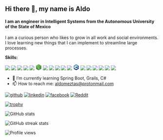 ## Hi there 👋, my name is Aldo
#### I am an engineer in Intelligent Systems from the Autonomous University of the State of Mexico
I am a curious person who likes to grow in all work and social environments. I love learning new things that I can implement to streamline large processes.

**Skills:**  

<code><img height="20" src="https://cdn.worldvectorlogo.com/logos/html-1.svg"></code>
<code><img height="20" src="https://cdn.worldvectorlogo.com/logos/css-3.svg"></code>
<code><img height="20" src="https://cdn.worldvectorlogo.com/logos/sass-1.svg"></code>
<code><img height="20" src="https://cdn.worldvectorlogo.com/logos/tailwind-css-2.svg"></code>
<code><img height="20" src="https://cdn.worldvectorlogo.com/logos/logo-javascript.svg"></code>
<code><img height="20" src="https://raw.githubusercontent.com/github/explore/80688e429a7d4ef2fca1e82350fe8e3517d3494d/topics/nodejs/nodejs.png"></code>
<code><img height="20" src="https://cdn.worldvectorlogo.com/logos/vue-9.svg"></code>
<code><img height="20" src="https://cdn.worldvectorlogo.com/logos/python-5.svg"></code>
<code><img height="20" src="https://cdn.worldvectorlogo.com/logos/django.svg"></code>
<code><img height="20" src="https://cdn.worldvectorlogo.com/logos/java.svg"></code>
<code><img height="20" src="https://cdn.worldvectorlogo.com/logos/php-1.svg"></code>
<code><img height="20" src="https://raw.githubusercontent.com/github/explore/80688e429a7d4ef2fca1e82350fe8e3517d3494d/topics/cpp/cpp.png"></code>
<code><img height="20" src="https://cdn.worldvectorlogo.com/logos/dart.svg"></code>
<code><img height="20" src="https://cdn.worldvectorlogo.com/logos/flutter.svg"></code>
<code><img height="20" src="https://cdn.worldvectorlogo.com/logos/postgresql.svg"></code>
<code><img height="20" src="https://cdn.worldvectorlogo.com/logos/mariadb.svg"></code>
<code><img height="20" src="https://cdn.worldvectorlogo.com/logos/github-icon-1.svg"></code>
<code><img height="20" src="https://cdn.worldvectorlogo.com/logos/git-icon.svg"></code>

- 🌱 I’m currently learning Spring Boot, Grails, C# 
- 📫 How to reach me: aldomeztas@protonmail.com 

[<img src='https://cdn.jsdelivr.net/npm/simple-icons@3.0.1/icons/github.svg' alt='github' height='40'>](https://github.com/Aldo-Meztas)  [<img src='https://cdn.jsdelivr.net/npm/simple-icons@3.0.1/icons/linkedin.svg' alt='linkedin' height='40'>](https://www.linkedin.com/in/aldo-meztas/)  [<img src='https://cdn.worldvectorlogo.com/logos/facebook-2020-2-1.svg' alt='facebook' height='40'>](https://www.facebook.com/aldo.jordison.7)  [<img src='https://cdn.jsdelivr.net/npm/simple-icons@3.0.1/icons/reddit.svg' alt='Reddit' height='40'>](https://www.reddit.com/user/ALDO_MEZTAS)  

[![trophy](https://github-profile-trophy.vercel.app/?username=Aldo-Meztas)](https://github.com/ryo-ma/github-profile-trophy)

![GitHub stats](https://github-readme-stats.vercel.app/api?username=Aldo-Meztas&show_icons=true)  

![GitHub streak stats](https://github-readme-streak-stats.herokuapp.com/?user=Aldo-Meztas)  

![Profile views](https://gpvc.arturio.dev/Aldo-Meztas)

